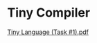 # Tiny Compiler
[Tiny Language (Task #1).pdf](https://github.com/Abanoub-Asaad/Tiny-Compiler/files/7516195/Tiny.Language.Task.1.pdf)
